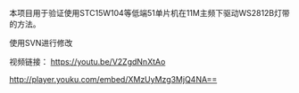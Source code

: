 本项目用于验证使用STC15W104等低端51单片机在11M主频下驱动WS2812B灯带的方法。

使用SVN进行修改

视频链接：
https://youtu.be/V2ZgdNnXtAo

http://player.youku.com/embed/XMzUyMzg3MjQ4NA==
